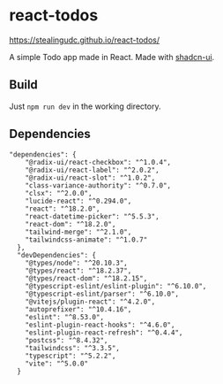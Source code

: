 # react-todos

https://stealingudc.github.io/react-todos/

A simple Todo app made in React. Made with [shadcn-ui](https://ui.shadcn.com/).

## Build
Just `npm run dev` in the working directory.

## Dependencies
```
"dependencies": {
    "@radix-ui/react-checkbox": "^1.0.4",
    "@radix-ui/react-label": "^2.0.2",
    "@radix-ui/react-slot": "^1.0.2",
    "class-variance-authority": "^0.7.0",
    "clsx": "^2.0.0",
    "lucide-react": "^0.294.0",
    "react": "^18.2.0",
    "react-datetime-picker": "^5.5.3",
    "react-dom": "^18.2.0",
    "tailwind-merge": "^2.1.0",
    "tailwindcss-animate": "^1.0.7"
  },
  "devDependencies": {
    "@types/node": "^20.10.3",
    "@types/react": "^18.2.37",
    "@types/react-dom": "^18.2.15",
    "@typescript-eslint/eslint-plugin": "^6.10.0",
    "@typescript-eslint/parser": "^6.10.0",
    "@vitejs/plugin-react": "^4.2.0",
    "autoprefixer": "^10.4.16",
    "eslint": "^8.53.0",
    "eslint-plugin-react-hooks": "^4.6.0",
    "eslint-plugin-react-refresh": "^0.4.4",
    "postcss": "^8.4.32",
    "tailwindcss": "^3.3.5",
    "typescript": "^5.2.2",
    "vite": "^5.0.0"
  }
```
